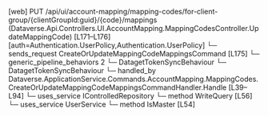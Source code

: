 [web] PUT /api/ui/account-mapping/mapping-codes/for-client-group/{clientGroupId:guid}/{code}/mappings  (Dataverse.Api.Controllers.UI.AccountMapping.MappingCodesController.UpdateMappingCode)  [L171–L176] [auth=Authentication.UserPolicy,Authentication.UserPolicy]
  └─ sends_request CreateOrUpdateMappingCodeMappingsCommand [L175]
    └─ generic_pipeline_behaviors 2
      └─ DatagetTokenSyncBehaviour
      └─ DatagetTokenSyncBehaviour
    └─ handled_by Dataverse.ApplicationService.Commands.AccountMapping.MappingCodes.CreateOrUpdateMappingCodeMappingsCommandHandler.Handle [L39–L94]
      └─ uses_service IControlledRepository<ExternalReportingSystemMappingCode>
        └─ method WriteQuery [L56]
      └─ uses_service UserService
        └─ method IsMaster [L54]

